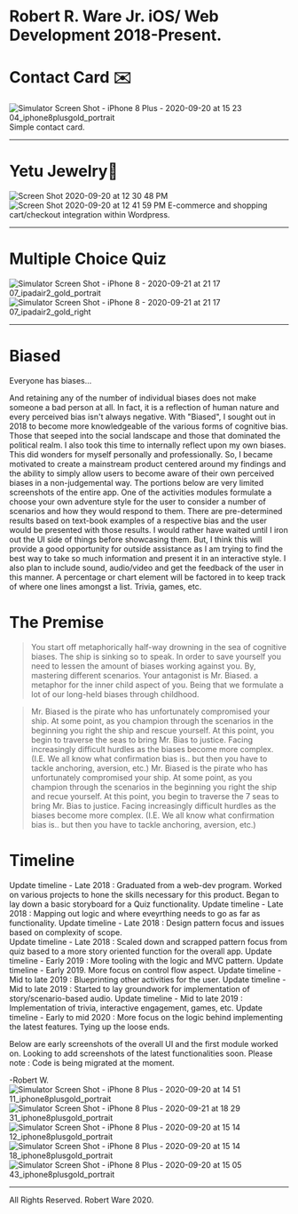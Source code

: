 # Robert R. Ware Jr. iOS/ Web Development 2018-Present.

# Contact Card :envelope:
![Simulator Screen Shot - iPhone 8 Plus - 2020-09-20 at 15 23 04_iphone8plusgold_portrait](https://user-images.githubusercontent.com/42416270/93720522-993f2400-fb57-11ea-85d1-89ce3424ffcf.png)
Simple contact card. 
___
# Yetu Jewelry:gem:
![Screen Shot 2020-09-20 at 12 30 48 PM](https://user-images.githubusercontent.com/42416270/93716350-4a849080-fb3d-11ea-816b-6390e507b173.png)
![Screen Shot 2020-09-20 at 12 41 59 PM](https://user-images.githubusercontent.com/42416270/93716591-b3b8d380-fb3e-11ea-8946-07c9febeebb4.png)
E-commerce and shopping cart/checkout integration within Wordpress. 
___
# Multiple Choice Quiz 
![Simulator Screen Shot - iPhone 8 - 2020-09-21 at 21 17 07_ipadair2_gold_portrait](https://user-images.githubusercontent.com/42416270/93836309-59a83300-fc50-11ea-9cbe-56f3edd6d26a.png)
![Simulator Screen Shot - iPhone 8 - 2020-09-21 at 21 17 07_ipadair2_gold_right](https://user-images.githubusercontent.com/42416270/93836310-5a40c980-fc50-11ea-8cf2-4eb96f700617.png)
___
# Biased

Everyone has biases...

And retaining any of the number of individual biases does not make someone a bad person at all. In fact, it is a reflection of human nature and every perceived bias isn't always negative. With "Biased", I sought out in 2018 to become more knowledgeable of the various forms of cognitive bias. Those that seeped into the social landscape and those that dominated the political realm. I also took this time to internally reflect upon my own biases. This did wonders for myself personally and professionally. So, I became motivated to create a mainstream product centered around my findings and the ability to simply allow users to become aware of their own perceived biases in a non-judgemental way. The portions below are very limited screenshots of the entire app. One of the activities modules formulate a choose your own adventure style for the user to consider a number of scenarios and how they would respond to them. There are pre-determined results based on text-book examples of a respective bias and the user would be presented with those results. I would rather have waited until I iron out the UI side of things before showcasing them. But, I think this will provide a good opportunity for outside assistance as I am trying to find the best way to take so much information and present it in an interactive style. I also plan to include sound, audio/video and get the feedback of the user in this manner. A percentage or chart element will be factored in to keep track of where one lines amongst a list. Trivia, games, etc. 

# The Premise 

>You start off metaphorically half-way drowning in the sea of cognitive biases. The ship is sinking so to speak. In order to save yourself you need to lessen the amount of biases working against you. By, mastering different scenarios. 
Your antagonist is Mr. Biased. a metaphor for the inner child aspect of you. Being that we formulate a lot of our long-held biases through childhood. 

>Mr. Biased is the pirate who has unfortunately compromised your ship. At some point, as you champion through the scenarios in the beginning you right the ship and rescue yourself. At this point, you begin to traverse the seas to bring Mr. Bias to justice. Facing increasingly difficult hurdles as the biases become more complex. (I.E. We all know what confirmation bias is.. but then you have to tackle anchoring, aversion, etc.) 
>Mr. Biased is the pirate who has unfortunately compromised your ship. At some point, as you champion through the scenarios in the beginning you right the ship and recue yourself. At this point, you begin to traverse the 7 seas to bring Mr. Bias to justice. Facing increasingly difficult hurdles as the biases become more complex. (I.E. We all know what confirmation bias is.. but then you have to tackle anchoring, aversion, etc.) 

# Timeline

Update timeline - Late 2018 : Graduated from a web-dev program. Worked on various projects to hone the skills necessary for this product. Began to lay down a basic storyboard for a Quiz functionality. 
Update timeline - Late 2018 : Mapping out logic and where eveyrthing needs to go as far as functionality. 
Update timeline - Late 2018 : Design pattern focus and issues based on complexity of scope.  
Update timeline - Late 2018 : Scaled down and scrapped pattern focus from quiz based to a more story oriented function for the overall app.
Update timeline - Early 2019 : More tooling with the logic and MVC pattern. 
Update timeline - Early 2019. More focus on control flow aspect. 
Update timeline - Mid to late 2019 : Blueprinting other activities for the user. 
Update timeline - Mid to late 2019 : Started to lay groundwork for implementation of story/scenario-based audio. 
Update timeline - Mid to late 2019 : Implementation of trivia, interactive engagement, games, etc. 
Update timeline - Early to mid 2020 : More focus on the logic behind implementing the latest features. Tying up the loose ends. 

Below are early screenshots of the overall UI and the first module worked on. Looking to add screenshots of the latest functionalities soon. Please note : Code is being migrated at the moment. 

-Robert W.
![Simulator Screen Shot - iPhone 8 Plus - 2020-09-20 at 14 51 11_iphone8plusgold_portrait](https://user-images.githubusercontent.com/42416270/93719604-a78a4180-fb51-11ea-89ec-f71596aeeed9.png)
![Simulator Screen Shot - iPhone 8 Plus - 2020-09-21 at 18 29 31_iphone8plusgold_portrait](https://user-images.githubusercontent.com/42416270/93830755-15f8fd80-fc3f-11ea-97b7-274aaa34faac.png)
![Simulator Screen Shot - iPhone 8 Plus - 2020-09-20 at 15 14 12_iphone8plusgold_portrait](https://user-images.githubusercontent.com/42416270/93720611-24201e80-fb58-11ea-8885-c2071c79994d.png)
![Simulator Screen Shot - iPhone 8 Plus - 2020-09-20 at 15 14 18_iphone8plusgold_portrait](https://user-images.githubusercontent.com/42416270/93720605-15396c00-fb58-11ea-9a98-036ebb746236.png)
![Simulator Screen Shot - iPhone 8 Plus - 2020-09-20 at 15 05 43_iphone8plusgold_portrait](https://user-images.githubusercontent.com/42416270/93719904-9d694280-fb53-11ea-961b-b900026ddf7f.png)
___
All Rights Reserved. Robert Ware 2020.
